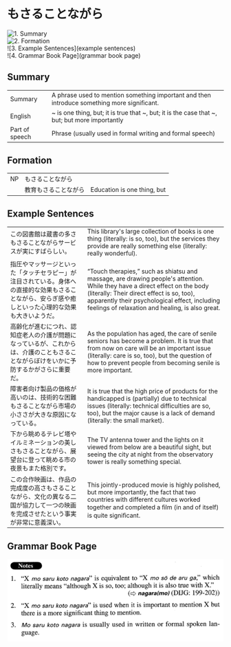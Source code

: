 # もさることながら

![1. Summary](summary)<br>
![2. Formation](formation)<br>
![3. Example Sentences](example sentences)<br>
![4. Grammar Book Page](grammar book page)<br>


## Summary

<table><tr>   <td>Summary</td>   <td>A phrase used to mention something important and then introduce something more signiﬁcant.</td></tr><tr>   <td>English</td>   <td>~ is one thing, but; it is true that ~, but; it is the case that ~, but; but more importantly</td></tr><tr>   <td>Part of speech</td>   <td>Phrase (usually used in formal writing and formal speech)</td></tr></table>

## Formation

<table class="table"><tbody><tr class="tr head"><td class="td"><span class="bold">NP</span></td><td class="td"><span class="concept">もさることながら</span></td><td class="td"></td></tr><tr class="tr"><td class="td"></td><td class="td"><span>教育</span><span class="concept">もさることながら</span></td><td class="td"><span>Education is one thing, but</span></td></tr></tbody></table>

## Example Sentences

<table><tr>   <td>この図書館は蔵書の多さもさることながらサービスが実にすばらしい。</td>   <td>This library's large collection of books is one thing (literally: is so, too), but the services they provide are really something else (literally: really wonderful).</td></tr><tr>   <td>指圧やマッサージといった「タッチセラピー」が注目されている。身体への直接的な効果もさることながら、安らぎ感や癒しといった心理的な効果も大きいようだ。</td>   <td>“Touch therapies,” such as shiatsu and massage, are drawing people's attention. While they have a direct effect on the body (literally: Their direct effect is so, too), apparently their psychological effect, including feelings of relaxation and healing, is also great.</td></tr><tr>   <td>高齢化が進むにつれ、認知症老人の介護が問題になっているが、これからは、介護のこともさることながらぼけをいかに予防するかがさらに重要だ。</td>   <td>As the population has aged, the care of senile seniors has become a problem. It is true that from now on care will be an important issue (literally: care is so, too), but the question of how to prevent people from becoming senile is more important.</td></tr><tr>   <td>障害者向け製品の価格が高いのは、技術的な困難もさることながら市場の小ささが大きな原因になっている。</td>   <td>It is true that the high price of products for the handicapped is (partially) due to technical issues (literally: technical difficulties are so, too), but the major cause is a lack of demand (literally: the small market).</td></tr><tr>   <td>下から眺めるテレビ塔やイルミネーションの美しさもさることながら、展望台に登って眺める市の夜景もまた格別です。</td>   <td>The TV antenna tower and the lights on it viewed from below are a beautiful sight, but seeing the city at night from the observatory tower is really something special.</td></tr><tr>   <td>この合作映画は、作品の完成度の高さもさることながら、文化の異なる二国が協力して一つの映画を完成させたという事実が非常に意義深い。</td>   <td>This jointly-produced movie is highly polished, but more importantly, the fact that two countries with different cultures worked together and completed a ﬁlm (in and of itself) is quite signiﬁcant.</td></tr></table>

## Grammar Book Page

![](../img/Advancedもさることながら.png)

